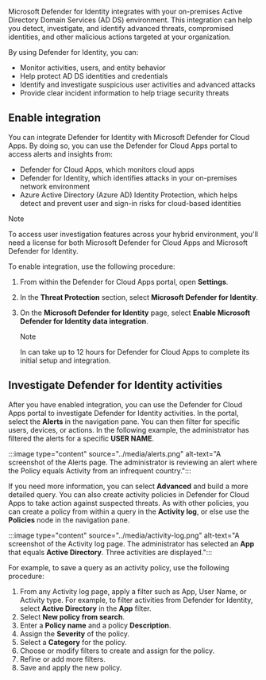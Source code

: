 Microsoft Defender for Identity integrates with your on-premises Active Directory Domain Services (AD DS) environment. This integration can help you detect, investigate, and identify advanced threats, compromised identities, and other malicious actions targeted at your organization.

By using Defender for Identity, you can:

- Monitor activities, users, and entity behavior
- Help protect AD DS identities and credentials
- Identify and investigate suspicious user activities and advanced attacks
- Provide clear incident information to help triage security threats

## Enable integration

You can integrate Defender for Identity with Microsoft Defender for Cloud Apps. By doing so, you can use the Defender for Cloud Apps portal to access alerts and insights from:

- Defender for Cloud Apps, which monitors cloud apps
- Defender for Identity, which identifies attacks in your on-premises network environment
- Azure Active Directory (Azure AD) Identity Protection, which helps detect and prevent user and sign-in risks for cloud-based identities

> [!NOTE]
> To access user investigation features across your hybrid environment, you'll need a license for both Microsoft Defender for Cloud Apps and Microsoft Defender for Identity.

To enable integration, use the following procedure:

1. From within the Defender for Cloud Apps portal, open **Settings**.
2. In the **Threat Protection** section, select **Microsoft Defender for Identity**.
3. On the **Microsoft Defender for Identity** page, select **Enable Microsoft Defender for Identity data integration**.

   > [!NOTE]
   > In can take up to 12 hours for Defender for Cloud Apps to complete its initial setup and integration.

## Investigate Defender for Identity activities

After you have enabled integration, you can use the Defender for Cloud Apps portal to investigate Defender for Identity activities. In the portal, select the **Alerts** in the navigation pane. You can then filter for specific users, devices, or actions. In the following example, the administrator has filtered the alerts for a specific **USER NAME**.

:::image type="content" source="../media/alerts.png" alt-text="A screenshot of the Alerts page. The administrator is reviewing an alert where the Policy equals Activity from an infrequent country.":::

If you need more information, you can select **Advanced** and build a more detailed query. You can also create activity policies in Defender for Cloud Apps to take action against suspected threats. As with other policies, you can create a policy from within a query in the **Activity log**, or else use the **Policies** node in the navigation pane.

:::image type="content" source="../media/activity-log.png" alt-text="A screenshot of the Activity log page. The administrator has selected an **App** that equals **Active Directory**. Three activities are displayed.":::

For example, to save a query as an activity policy, use the following procedure:

1. From any Activity log page, apply a filter such as App, User Name, or Activity type. For example, to filter activities from Defender for Identity, select **Active Directory** in the **App** filter.
2. Select **New policy from search**.
3. Enter a **Policy name** and a policy **Description**.
4. Assign the **Severity** of the policy.
5. Select a **Category** for the policy.
6. Choose or modify filters to create and assign for the policy.
7. Refine or add more filters.
8. Save and apply the new policy.
